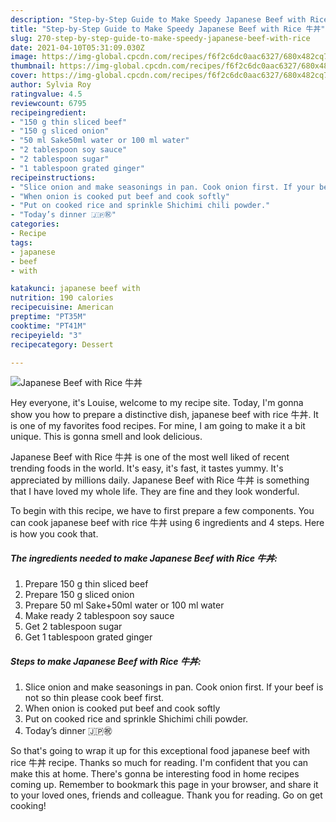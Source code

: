 ```yaml
---
description: "Step-by-Step Guide to Make Speedy Japanese Beef with Rice 牛丼"
title: "Step-by-Step Guide to Make Speedy Japanese Beef with Rice 牛丼"
slug: 270-step-by-step-guide-to-make-speedy-japanese-beef-with-rice
date: 2021-04-10T05:31:09.030Z
image: https://img-global.cpcdn.com/recipes/f6f2c6dc0aac6327/680x482cq70/japanese-beef-with-rice-牛丼-recipe-main-photo.jpg
thumbnail: https://img-global.cpcdn.com/recipes/f6f2c6dc0aac6327/680x482cq70/japanese-beef-with-rice-牛丼-recipe-main-photo.jpg
cover: https://img-global.cpcdn.com/recipes/f6f2c6dc0aac6327/680x482cq70/japanese-beef-with-rice-牛丼-recipe-main-photo.jpg
author: Sylvia Roy
ratingvalue: 4.5
reviewcount: 6795
recipeingredient:
- "150 g thin sliced beef"
- "150 g sliced onion"
- "50 ml Sake50ml water or 100 ml water"
- "2 tablespoon soy sauce"
- "2 tablespoon sugar"
- "1 tablespoon grated ginger"
recipeinstructions:
- "Slice onion and make seasonings in pan. Cook onion first. If your beef is not so thin please cook beef first."
- "When onion is cooked put beef and cook softly"
- "Put on cooked rice and sprinkle Shichimi chili powder."
- "Today’s dinner 🇯🇵㊗️"
categories:
- Recipe
tags:
- japanese
- beef
- with

katakunci: japanese beef with 
nutrition: 190 calories
recipecuisine: American
preptime: "PT35M"
cooktime: "PT41M"
recipeyield: "3"
recipecategory: Dessert

---
```



![Japanese Beef with Rice 牛丼](https://img-global.cpcdn.com/recipes/f6f2c6dc0aac6327/680x482cq70/japanese-beef-with-rice-牛丼-recipe-main-photo.jpg)

Hey everyone, it's Louise, welcome to my recipe site. Today, I'm gonna show you how to prepare a distinctive dish, japanese beef with rice 牛丼. It is one of my favorites food recipes. For mine, I am going to make it a bit unique. This is gonna smell and look delicious.

Japanese Beef with Rice 牛丼 is one of the most well liked of recent trending foods in the world. It's easy, it's fast, it tastes yummy. It's appreciated by millions daily. Japanese Beef with Rice 牛丼 is something that I have loved my whole life. They are fine and they look wonderful.




To begin with this recipe, we have to first prepare a few components. You can cook japanese beef with rice 牛丼 using 6 ingredients and 4 steps. Here is how you cook that.

<!--inarticleads1-->

##### The ingredients needed to make Japanese Beef with Rice 牛丼:

1. Prepare 150 g thin sliced beef
1. Prepare 150 g sliced onion
1. Prepare 50 ml Sake+50ml water or 100 ml water
1. Make ready 2 tablespoon soy sauce
1. Get 2 tablespoon sugar
1. Get 1 tablespoon grated ginger




<!--inarticleads2-->

##### Steps to make Japanese Beef with Rice 牛丼:

1. Slice onion and make seasonings in pan. Cook onion first. If your beef is not so thin please cook beef first.
1. When onion is cooked put beef and cook softly
1. Put on cooked rice and sprinkle Shichimi chili powder.
1. Today’s dinner 🇯🇵㊗️




So that's going to wrap it up for this exceptional food japanese beef with rice 牛丼 recipe. Thanks so much for reading. I'm confident that you can make this at home. There's gonna be interesting food in home recipes coming up. Remember to bookmark this page in your browser, and share it to your loved ones, friends and colleague. Thank you for reading. Go on get cooking!
